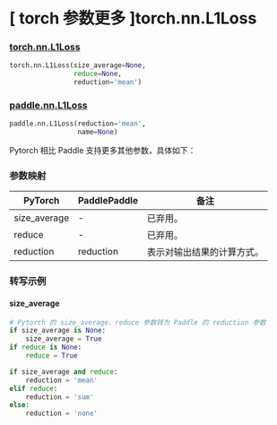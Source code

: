 # [ torch 参数更多 ]torch.nn.L1Loss
### [torch.nn.L1Loss](https://pytorch.org/docs/stable/generated/torch.nn.L1Loss.html?highlight=l1loss#torch.nn.L1Loss)

```python
torch.nn.L1Loss(size_average=None,
                reduce=None,
                reduction='mean')
```

### [paddle.nn.L1Loss](https://www.paddlepaddle.org.cn/documentation/docs/zh/develop/api/paddle/nn/L1Loss_cn.html#l1loss)

```python
paddle.nn.L1Loss(reduction='mean',
                 name=None)
```

Pytorch 相比 Paddle 支持更多其他参数，具体如下：
### 参数映射
| PyTorch       | PaddlePaddle | 备注                                                   |
| ------------- | ------------ | ------------------------------------------------------ |
| size_average  | -            | 已弃用。  |
| reduce        | -            | 已弃用。  |
| reduction        | reduction            | 表示对输出结果的计算方式。  |

### 转写示例
#### size_average
```python
# Pytorch 的 size_average、reduce 参数转为 Paddle 的 reduction 参数
if size_average is None:
    size_average = True
if reduce is None:
    reduce = True

if size_average and reduce:
    reduction = 'mean'
elif reduce:
    reduction = 'sum'
else:
    reduction = 'none'
```
